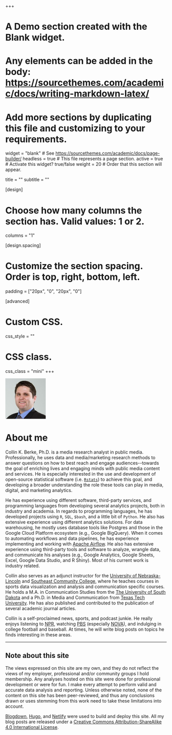 +++
# A Demo section created with the Blank widget.
# Any elements can be added in the body: https://sourcethemes.com/academic/docs/writing-markdown-latex/
# Add more sections by duplicating this file and customizing to your requirements.

widget = "blank"  # See https://sourcethemes.com/academic/docs/page-builder/
headless = true  # This file represents a page section.
active = true # Activate this widget? true/false
weight = 20  # Order that this section will appear.

title = ""
subtitle = ""

[design]
  # Choose how many columns the section has. Valid values: 1 or 2.
  columns = "1"

[design.spacing]
  # Customize the section spacing. Order is top, right, bottom, left.
  padding = ["20px", "0", "20px", "0"]

[advanced]
 # Custom CSS. 
 css_style = ""
 
 # CSS class.
 css_class = "mini"
+++

<img src="avatar.jpg" class="center-block" alt="Profile picture of Collin" style="width:25%;">

# About me

Collin K. Berke, Ph.D. is a media research analyst in public media. Professionally, he uses data and media/marketing research methods to answer questions on how to best reach and engage audiences--towards the goal of enriching lives and engaging minds with public media content and services. He is especially interested in the use and development of open-source statistical software (i.e. [`Rstats`](https://www.r-project.org/)) to achieve this goal, and developing a broader understanding the role these tools can play in media, digital, and marketing analytics. 

He has experience using different software, third-party services, and programming languages from developing several analytics projects, both in industry and academia. In regards to programming languages, he has developed projects using `R`, `SQL`, `$bash`, and a little bit of `Python`. He also has extensive experience using different analytics solutions. For data warehousing, he mostly uses database tools like Postgres and those in the Google Cloud Platform ecosystem (e.g., Google BigQuery). When it comes to automating workflows and data pipelines, he has experience implementing and working with [Apache Airflow](https://airflow.apache.org/). He also has extensive experience using third-party tools and software to analyze, wrangle data, and communicate his analyses (e.g., Google Analytics, Google Sheets, Excel, Google Data Studio, and R Shiny). Most of his current work is industry related. 

Collin also serves as an adjunct instructor for the [University of Nebraska-Lincoln](https://www.unl.edu/) and [Southeast Community College](https://www.southeast.edu/), where he teaches courses in sports data visualization and analysis and communication specific courses. He holds a M.A. in Communication Studies from the [The University of South Dakota](https://www.usd.edu/) and a Ph.D. in Media and Communication from [Texas Tech University](http://www.ttu.edu/). He has also published and contributed to the publication of several academic journal articles. 

Collin is a self-proclaimed news, sports, and podcast junkie. He really enjoys listening to [NPR](https://www.npr.org/), watching [PBS](https://www.pbs.org/) (especially [NOVA](https://www.pbs.org/wgbh/nova/brand/science-now/)), and indulging in college football and baseball. At times, he will write blog posts on topics he finds interesting in these areas. 

---

## Note about this site

The views expressed on this site are my own, and they do not reflect the views of my employer, professional and/or community groups I hold membership. Any analyses hosted on this site were done for professional development or were for fun. I make every attempt to perform valid and accurate data analysis and reporting. Unless otherwise noted, none of the content on this site has been peer-reviewed, and thus any conclusions drawn or uses stemming from this work need to take these limitations into account. 

[Blogdown](https://github.com/rstudio/blogdown), [Hugo](https://gohugo.io/), and [Netlify](https://www.netlify.com/) were used to build and deploy this site. All my 
blog posts are released under a [Creative Commons Attribution-ShareAlike 4.0 International License](https://creativecommons.org/licenses/by-sa/4.0/). 